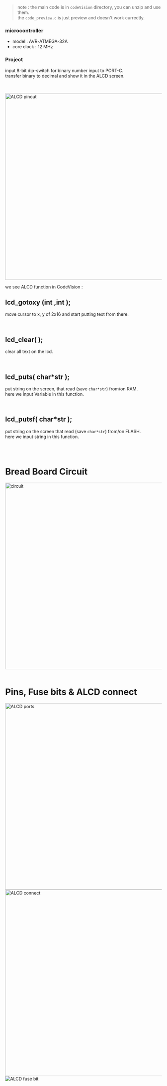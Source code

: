 > note : the main code is in `codeVision` directory, you can unzip and use them. <br>
> the `code_preview.c` is just preview and doesn't work currectly. <br>

### microcontroller 
- model : AVR-ATMEGA-32A
- core clock : 12 MHz

### Project
input 8-bit dip-switch for binary number input to PORT-C.
<br>
transfer binary to decimal and show it in the ALCD screen.


<br>
<br>

<img src="https://github.s3.ir-thr-at1.arvanstorage.com/alcd.jpg" alt="ALCD pinout" width="600"/>

we see ALCD function in CodeVision :  

## lcd_gotoxy (int ,int );

move cursor to x, y of 2x16 and start putting text from there.

<br>

## lcd_clear( );

clear all text on the lcd.

<br>

## lcd_puts( char*str );

put string on the screen, that read (save `char*str`) from/on RAM.
<br>
here we input Variable in this function.

<br>

## lcd_putsf( char*str );

put string on the screen that read (save `char*str`) from/on FLASH.
<br>
here we input string in this function.


<br>
<br>

# Bread Board Circuit
<img src="https://github.s3.ir-thr-at1.arvanstorage.com/ALCD-circuit.png" alt="circuit" width="600"/>

<br>
<br>

# Pins, Fuse bits & ALCD connect
<img src="https://github.s3.ir-thr-at1.arvanstorage.com/ALCD_Ports.png" alt="ALCD ports" width="600"/>
<br>
<img src="https://github.s3.ir-thr-at1.arvanstorage.com/ALCD_connect.png" alt="ALCD connect" width="600"/>
<br>
<img src="https://github.s3.ir-thr-at1.arvanstorage.com/ALCD_fusebit.png" alt="ALCD fuse bit"/>
  

